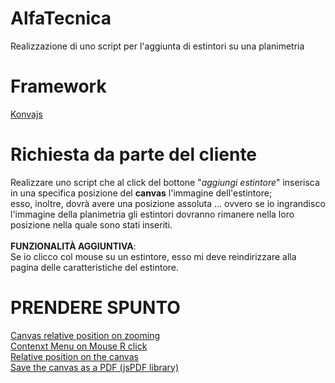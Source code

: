 # AlfaTecnica
Realizzazione di uno script per l'aggiunta di estintori su una planimetria

# Framework
[Konvajs](https://konvajs.org/)

# Richiesta da parte del cliente
Realizzare uno script che al click del bottone "_aggiungi estintore_" inserisca in una specifica posizione del **canvas** l'immagine dell'estintore;<br>
esso, inoltre, dovrà avere una posizione assoluta ... ovvero se io ingrandisco l'immagine della planimetria gli estintori dovranno rimanere nella loro posizione nella quale sono stati inseriti.<br><br>
**FUNZIONALITÀ AGGIUNTIVA**: <br>
Se io clicco col mouse su un estintore, esso mi deve reindirizzare alla pagina delle caratteristiche del estintore.

# PRENDERE SPUNTO
[Canvas relative position on zooming](https://konvajs.org/docs/sandbox/Zooming_Relative_To_Pointer.html)<br>
[Contenxt Menu on Mouse R click](https://konvajs.org/docs/sandbox/Canvas_Context_Menu.html)<br>
[Relative position on the canvas](https://konvajs.org/docs/sandbox/Relative_Pointer_Position.html)<br>
[Save the canvas as a PDF (jsPDF library)](https://konvajs.org/docs/sandbox/Canvas_to_PDF.html#Do-you-want-to-save-Konva-stage-into-a-PDF-file)
